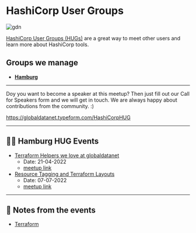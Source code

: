# HashiCorp User Groups

![gdn](https://github.com/globaldatanet/.github/raw/main/profile/logo.png)

[HashiCorp User Groups (HUGs)](https://www.hashicorp.com/community) are a great way to meet other users and learn more about HashiCorp tools.

## Groups we manage

- **[Hamburg](https://www.meetup.com/Hamburg-HashiCorp-User-Group)**

---

Doy you want to become a speaker at this meetup? Then just fill out our Call for Speakers form and we will get in touch. We are always happy about contributions from the community. :)

<https://globaldatanet.typeform.com/HashiCorpHUG>

---

## 👩‍💻 Hamburg HUG Events

- [Terraform Helpers we love at globaldatanet](Hamburg/21042022/)
  - Date: 21-04-2022
  - [meetup link](https://www.meetup.com/hamburg-hashicorp-user-group/events/285145357/)
- [Resource Tagging and Terraform Layouts](Hamburg/07072022/)
  - Date: 07-07-2022
  - [meetup link](https://www.meetup.com/hamburg-hashicorp-user-group/events/286850575/)

---

## 📝 Notes from the events

- [Terraform](Docs/terraform.md)
